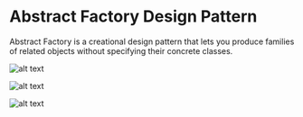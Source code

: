 # Abstract Factory Design Pattern

Abstract Factory is a creational design pattern that lets you produce
families of related objects without specifying their concrete classes.

![alt text](https://github.com/nchathu2014/design-pattern-final/blob/pattern/abstract-pattern/src/images/abstract_factory.JPG?raw=true)

![alt text](https://github.com/nchathu2014/design-pattern-final/blob/pattern/abstract-pattern/src/images/abstract_factory_1.JPG?raw=true)

![alt text](https://github.com/nchathu2014/design-pattern-final/blob/pattern/abstract-pattern/src/images/abstract_factory_2.JPG?raw=true)
